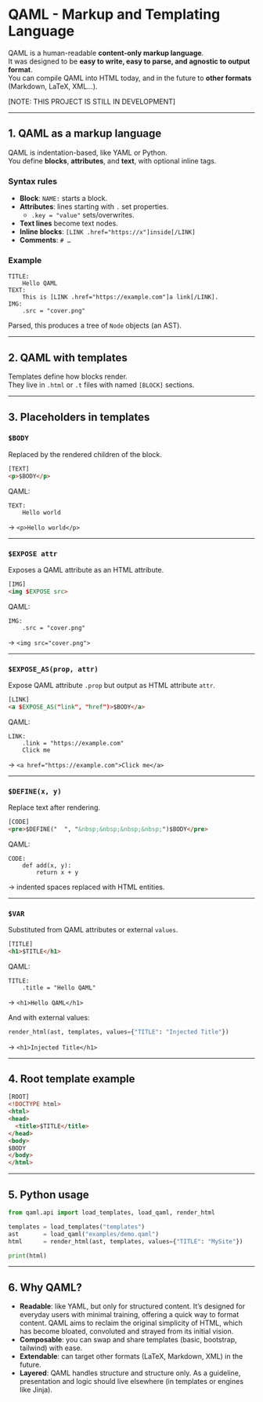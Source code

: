 # QAML - Markup and Templating Language

QAML is a human-readable **content-only markup language**.  
It was designed to be **easy to write, easy to parse, and agnostic to output format**.  
You can compile QAML into HTML today, and in the future to **other formats** (Markdown, LaTeX, XML…).

[NOTE: THIS PROJECT IS STILL IN DEVELOPMENT]

---

## 1. QAML as a markup language

QAML is indentation-based, like YAML or Python.  
You define **blocks**, **attributes**, and **text**, with optional inline tags.

### Syntax rules
- **Block**: `NAME:` starts a block.
- **Attributes**: lines starting with `.` set properties.  
  - `.key = "value"` sets/overwrites.  
- **Text lines** become text nodes.  
- **Inline blocks**: `[LINK .href="https://x"]inside[/LINK]`  
- **Comments**: `# …`

### Example
```qaml
TITLE:
    Hello QAML
TEXT:
    This is [LINK .href="https://example.com"]a link[/LINK].
IMG:
    .src = "cover.png"
```

Parsed, this produces a tree of `Node` objects (an AST).

---

## 2. QAML with templates

Templates define how blocks render.  
They live in `.html` or `.t` files with named `[BLOCK]` sections.

---

## 3. Placeholders in templates

### `$BODY`
Replaced by the rendered children of the block.

```html
[TEXT]
<p>$BODY</p>
```

QAML:
```qaml
TEXT:
    Hello world
```

→ `<p>Hello world</p>`

---

### `$EXPOSE attr`
Exposes a QAML attribute as an HTML attribute.

```html
[IMG]
<img $EXPOSE src>
```

QAML:
```qaml
IMG:
    .src = "cover.png"
```

→ `<img src="cover.png">`

---

### `$EXPOSE_AS(prop, attr)`
Expose QAML attribute `.prop` but output as HTML attribute `attr`.

```html
[LINK]
<a $EXPOSE_AS("link", "href")>$BODY</a>
```

QAML:
```qaml
LINK:
    .link = "https://example.com"
    Click me
```

→ `<a href="https://example.com">Click me</a>`

---

### `$DEFINE(x, y)`
Replace text after rendering.

```html
[CODE]
<pre>$DEFINE("  ", "&nbsp;&nbsp;&nbsp;&nbsp;")$BODY</pre>
```

QAML:
```qaml
CODE:
    def add(x, y):
        return x + y
```

→ indented spaces replaced with HTML entities.

---

### `$VAR`
Substituted from QAML attributes or external `values`.

```html
[TITLE]
<h1>$TITLE</h1>
```

QAML:
```qaml
TITLE:
    .title = "Hello QAML"
```

→ `<h1>Hello QAML</h1>`

And with external values:

```python
render_html(ast, templates, values={"TITLE": "Injected Title"})
```

→ `<h1>Injected Title</h1>`

---

## 4. Root template example

```html
[ROOT]
<!DOCTYPE html>
<html>
<head>
  <title>$TITLE</title>
</head>
<body>
$BODY
</body>
</html>
```

---

## 5. Python usage

```python
from qaml.api import load_templates, load_qaml, render_html

templates = load_templates("templates")
ast       = load_qaml("examples/demo.qaml")
html      = render_html(ast, templates, values={"TITLE": "MySite"})

print(html)
```

---

## 6. Why QAML?
- **Readable**: like YAML, but only for structured content. It’s designed for everyday users with minimal training, offering a quick way to format content. QAML aims to reclaim the original simplicity of HTML, which has become bloated, convoluted and strayed from its initial vision.
- **Composable**: you can swap and share templates (basic, bootstrap, tailwind) with ease.
- **Extendable**: can target other formats (LaTeX, Markdown, XML) in the future.
- **Layered**: QAML handles structure and structure only. As a guideline, presentation and logic should live elsewhere (in templates or engines like Jinja).
